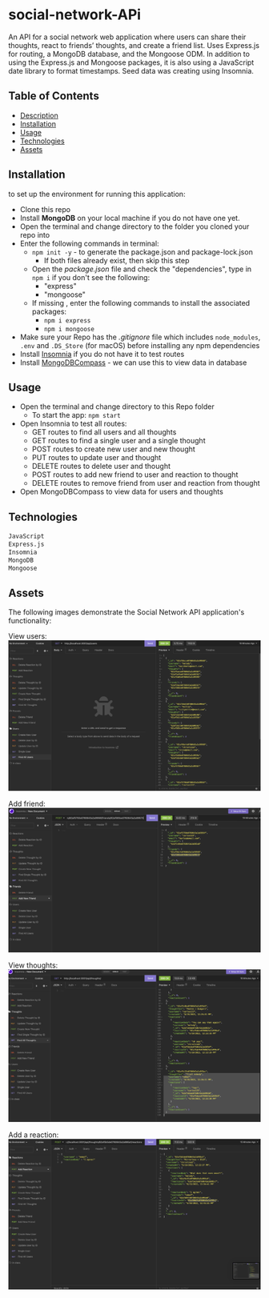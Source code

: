 # social-network-APi

An API for a social network web application where users can share their thoughts, react to friends’ thoughts, and create a friend list. Uses Express.js for routing, a MongoDB database, and the Mongoose ODM. In addition to using the Express.js and Mongoose packages, it is also using a JavaScript date library to format timestamps. Seed data was creating using Insomnia.

## Table of Contents

- [Description](#description)
- [Installation](#installation)
- [Usage](#usage)
- [Technologies](#technologies)
- [Assets](#assets)

## Installation

to set up the environment for running this application:

- Clone this repo
- Install **MongoDB** on your local machine if you do not have one yet.
- Open the terminal and change directory to the folder you cloned your repo into
- Enter the following commands in terminal:
  - `npm init -y` - to generate the package.json and package-lock.json
    - If both files already exist, then skip this step
  - Open the _package.json_ file and check the "dependencies", type in `npm i` if you don't see the following:
    - "express"
    - "mongoose"
  - If missing , enter the following commands to install the associated packages:
    - `npm i express`
    - `npm i mongoose`
- Make sure your Repo has the _.gitignore_ file which includes `node_modules`, `.env` and `.DS_Store` (for macOS) before installing any npm dependencies
- Install [Insomnia](https://insomnia.rest/download) if you do not have it to test routes
- Install [MongoDBCompass](https://www.mongodb.com/docs/compass/current/install/) - we can use this to view data in database

## Usage

- Open the terminal and change directory to this Repo folder
  - To start the app: `npm start`
- Open Insomnia to test all routes:
  - GET routes to find all users and all thoughts
  - GET routes to find a single user and a single thought
  - POST routes to create new user and new thought
  - PUT routes to update user and thought
  - DELETE routes to delete user and thought
  - POST routes to add new friend to user and reaction to thought
  - DELETE routes to remove friend from user and reaction from thought
- Open MongoDBCompass to view data for users and thoughts

## Technologies

```
JavaScript
Express.js
Insomnia
MongoDB
Mongoose
```

## Assets

The following images demonstrate the Social Network API application's functionality:

View users:
![screenshot users](assets/images/users.png)

Add friend:
![screenshot of adding a friend](assets/images/addfriend.png)

View thoughts:
![Screenshot of thoughts](assets/images/thoughts.png)

Add a reaction:
![screenshot of adding a reaaction](assets/images/addreaction.png)
